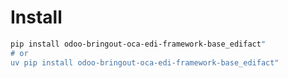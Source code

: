 # Install

```bash
pip install odoo-bringout-oca-edi-framework-base_edifact"
# or
uv pip install odoo-bringout-oca-edi-framework-base_edifact"
```

